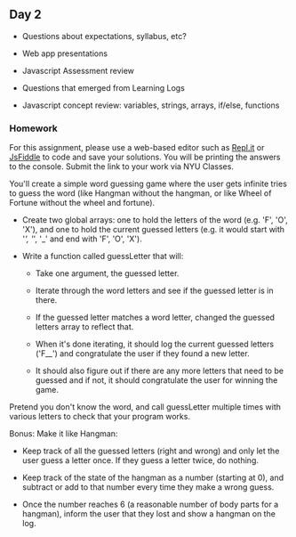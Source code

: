 ## Day 2

* Questions about expectations, syllabus, etc?

* Web app presentations

* Javascript Assessment review

* Questions that emerged from Learning Logs

* Javascript concept review: variables, strings, arrays, if/else, functions

### Homework

For this assignment, please use a web-based editor such as [Repl.it](https://repl.it/) or [JsFiddle](https://jsfiddle.net/) to code and save your solutions. You will be printing the answers to the console. Submit the link to your work via NYU Classes.

You'll create a simple word guessing game where the user gets infinite tries to guess the word (like Hangman without the hangman, or like Wheel of Fortune without the wheel and fortune).

* Create two global arrays: one to hold the letters of the word (e.g. 'F', 'O', 'X'), and one to hold the current guessed letters (e.g. it would start with '_', '_', '_' and end with 'F', 'O', 'X').

* Write a function called guessLetter that will:
  * Take one argument, the guessed letter.
  
  * Iterate through the word letters and see if the guessed letter is in there.
  
  * If the guessed letter matches a word letter, changed the guessed letters array to reflect that.
  
  * When it's done iterating, it should log the current guessed letters ('F__') and congratulate the user if they found a new letter.
  
  * It should also figure out if there are any more letters that need to be guessed and if not, it should congratulate the user for winning the game.
  
Pretend you don't know the word, and call guessLetter multiple times with various letters to check that your program works.

Bonus: Make it like Hangman:
* Keep track of all the guessed letters (right and wrong) and only let the user guess a letter once. If they guess a letter twice, do nothing.

* Keep track of the state of the hangman as a number (starting at 0), and subtract or add to that number every time they make a wrong guess.

* Once the number reaches 6 (a reasonable number of body parts for a hangman), inform the user that they lost and show a hangman on the log.
